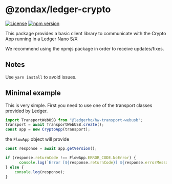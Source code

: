 # @zondax/ledger-crypto

[![License](https://img.shields.io/badge/License-Apache%202.0-blue.svg)](https://opensource.org/licenses/Apache-2.0)
[![npm version](https://badge.fury.io/js/%40zondax%2Fledger-crypto.svg)](https://badge.fury.io/js/%40zondax%2Fledger-crypto)

This package provides a basic client library to communicate with the Crypto App running in a Ledger Nano S/X

We recommend using the npmjs package in order to receive updates/fixes.

## Notes

Use `yarn install` to avoid issues.

## Minimal example

This is very simple. First you need to use one of the transport classes provided by Ledger.

```js
import TransportWebUSB from "@ledgerhq/hw-transport-webusb";
transport = await TransportWebUSB.create();
const app = new CryptoApp(transport);
```

the `FlowApp` object will provide

```js
const response = await app.getVersion();

if (response.returnCode !== FlowApp.ERROR_CODE.NoError) {
      console.log(`Error [${response.returnCode}] ${response.errorMessage}`);
} else {
    console.log(response);
}
```
